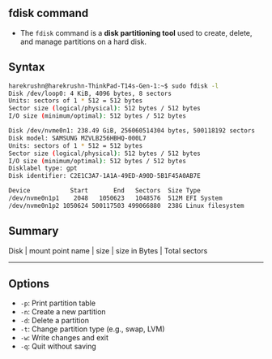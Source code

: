 ## fdisk command
- The `fdisk` command is a **disk partitioning tool** used to create, delete, and manage partitions on a hard disk.

## Syntax
```bash
harekrushn@harekrushn-ThinkPad-T14s-Gen-1:~$ sudo fdisk -l
Disk /dev/loop0: 4 KiB, 4096 bytes, 8 sectors
Units: sectors of 1 * 512 = 512 bytes
Sector size (logical/physical): 512 bytes / 512 bytes
I/O size (minimum/optimal): 512 bytes / 512 bytes

Disk /dev/nvme0n1: 238.49 GiB, 256060514304 bytes, 500118192 sectors
Disk model: SAMSUNG MZVLB256HBHQ-000L7              
Units: sectors of 1 * 512 = 512 bytes
Sector size (logical/physical): 512 bytes / 512 bytes
I/O size (minimum/optimal): 512 bytes / 512 bytes
Disklabel type: gpt
Disk identifier: C2E1C3A7-1A1A-49ED-A90D-5B1F45A0AB7E

Device           Start       End   Sectors  Size Type
/dev/nvme0n1p1    2048   1050623   1048576  512M EFI System
/dev/nvme0n1p2 1050624 500117503 499066880  238G Linux filesystem

```
## Summary
Disk | mount point name | size | size in Bytes | Total sectors

---

## Options
- `-p`:	Print partition table
- `-n`:	Create a new partition
- `-d`:	Delete a partition
- `-t`:	Change partition type (e.g., swap, LVM)
- `-w`:	Write changes and exit
- `-q`:	Quit without saving